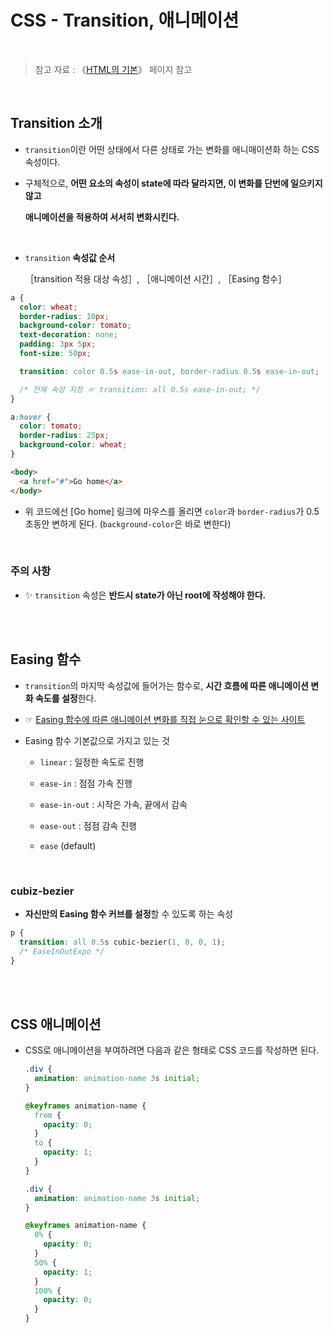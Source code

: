 # CSS - Transition, 애니메이션

<br/>

> 참고 자료 : 《<a href="https://github.com/SangYoonLee1231/TIL/blob/main/HTML%20%26%20CSS/html_basic_concept.md">HTML의 기본</a>》 페이지 참고

<br/>

## Transition 소개

- <code>transition</code>이란 어떤 상태에서 다른 상태로 가는 변화를 애니매이션화 하는 CSS 속성이다.

- 구체적으로, <strong>어떤 요소의 속성이 state에 따라 달라지면, 이 변화를 단번에 일으키지 않고

  애니메이션을 적용하여 서서히 변화시킨다. </strong>

<br/>
    
* <code>transition</code> <strong>속성값 순서</strong>
    
    ［transition 적용 대상 속성］, ［애니메이션 시간］, ［Easing 함수］

```css
a {
  color: wheat;
  border-radius: 10px;
  background-color: tomato;
  text-decoration: none;
  padding: 3px 5px;
  font-size: 50px;

  transition: color 0.5s ease-in-out, border-radius 0.5s ease-in-out;

  /* 전체 속성 지정 ☞ transition: all 0.5s ease-in-out; */
}

a:hover {
  color: tomato;
  border-radius: 25px;
  background-color: wheat;
}
```

```html
<body>
  <a href="#">Go home</a>
</body>
```

- 위 코드에선 [Go home] 링크에 마우스를 올리면 <code>color</code>과 <code>border-radius</code>가 0.5초동안 변하게 된다. (<code>background-color</code>은 바로 변한다)

<br/>

### 주의 사항

- ✨ <code>transition</code> 속성은 <strong>반드시 state가 아닌 root에 작성해야 한다.</strong>

<br/><br/>

## Easing 함수

- <code>transition</code>의 마지막 속성값에 들어가는 함수로, <strong>시간 흐름에 따른 애니메이션 변화 속도를 설정</strong>한다.

- ☞ <a href="https://matthewlein.com/tools/ceaser">Easing 함수에 따른 애니메이션 변화를 직접 눈으로 확인할 수 있는 사이트</a>

- Easing 함수 기본값으로 가지고 있는 것

  - <code>linear</code> : 일정한 속도로 진행

  - <code>ease-in</code> : 점점 가속 진행

  - <code>ease-in-out</code> : 시작은 가속, 끝에서 감속

  - <code>ease-out</code> : 점점 감속 진행

  - <code>ease</code> (default)

<br/>

### cubiz-bezier

- <strong>자신만의 Easing 함수 커브를 설정</strong>할 수 있도록 하는 속성

```css
p {
  transition: all 0.5s cubic-bezier(1, 0, 0, 1);
  /* EaseInOutExpo */
}
```

<br/><br/>

## CSS 애니메이션

- CSS로 애니메이션을 부여하려면 다음과 같은 형태로 CSS 코드를 작성하면 된다.

  ```css
  .div {
    animation: animation-name 3s initial;
  }

  @keyframes animation-name {
    from {
      opacity: 0;
    }
    to {
      opacity: 1;
    }
  }
  ```

  ```css
  .div {
    animation: animation-name 3s initial;
  }

  @keyframes animation-name {
    0% {
      opacity: 0;
    }
    50% {
      opacity: 1;
    }
    100% {
      opacity: 0;
    }
  }
  ```
